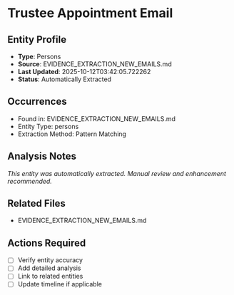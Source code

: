 # Trustee Appointment Email

## Entity Profile
- **Type**: Persons
- **Source**: EVIDENCE_EXTRACTION_NEW_EMAILS.md
- **Last Updated**: 2025-10-12T03:42:05.722262
- **Status**: Automatically Extracted

## Occurrences
- Found in: EVIDENCE_EXTRACTION_NEW_EMAILS.md
- Entity Type: persons
- Extraction Method: Pattern Matching

## Analysis Notes
*This entity was automatically extracted. Manual review and enhancement recommended.*

## Related Files
- EVIDENCE_EXTRACTION_NEW_EMAILS.md

## Actions Required
- [ ] Verify entity accuracy
- [ ] Add detailed analysis
- [ ] Link to related entities
- [ ] Update timeline if applicable
